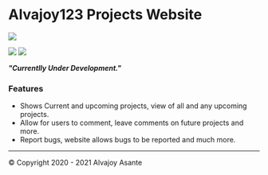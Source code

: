 # Alvajoy123 Projects Website

![](https://i.imgur.com/6T3oN87.png)

![](https://img.shields.io/github/issues/Overload02/overload02.github.io?style=plastic) ![](https://img.shields.io/twitter/url?style=social)

***"Currentlly Under Development."***

### Features
- Shows Current and upcoming projects, view of all and any upcoming projects.
- Allow for users to comment, leave comments on future projects and more.
- Report bugs, website allows  bugs to be reported and much more.


------------

 &copy; Copyright 2020 - 2021 Alvajoy Asante
